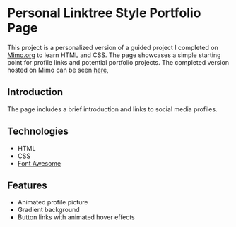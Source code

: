 # Personal Linktree Style Portfolio Page

This project is a personalized version of a guided project I completed on [Mimo.org](https://mimo.org) to learn HTML and CSS.  The page showcases a simple starting point for profile links and potential portfolio projects.
The completed version hosted on Mimo can be seen [here](https://xajajh.mimo.run/index.html),

## Introduction
The page includes a brief introduction and links to social media profiles.

## Technologies
- HTML
- CSS
- [Font Awesome](https://fontawesome.com)

## Features
- Animated profile picture
- Gradient background
- Button links with animated hover effects
